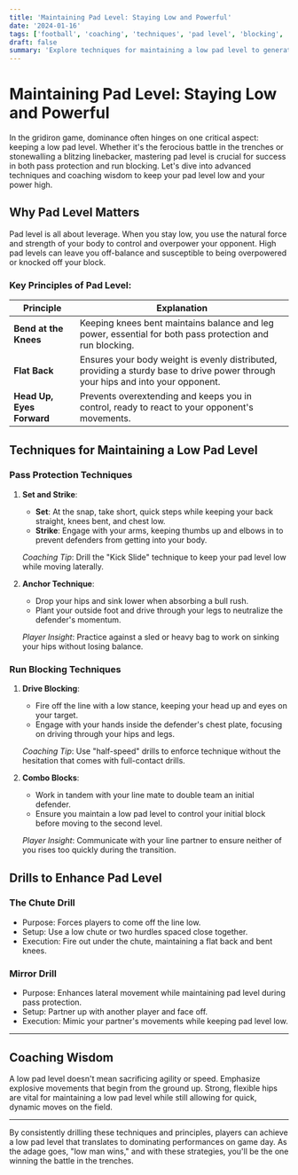 ```yaml
---
title: 'Maintaining Pad Level: Staying Low and Powerful'
date: '2024-01-16'
tags: ['football', 'coaching', 'techniques', 'pad level', 'blocking', 'offensive line', 'power']
draft: false
summary: 'Explore techniques for maintaining a low pad level to generate power and control in both pass protection and run blocking to dominate the line of scrimmage.'
---
```


# Maintaining Pad Level: Staying Low and Powerful

In the gridiron game, dominance often hinges on one critical aspect: keeping a low pad level. Whether it's the ferocious battle in the trenches or stonewalling a blitzing linebacker, mastering pad level is crucial for success in both pass protection and run blocking. Let's dive into advanced techniques and coaching wisdom to keep your pad level low and your power high.

## Why Pad Level Matters

Pad level is all about leverage. When you stay low, you use the natural force and strength of your body to control and overpower your opponent. High pad levels can leave you off-balance and susceptible to being overpowered or knocked off your block.

### Key Principles of Pad Level:

| Principle            | Explanation                                                                                                                                 |
|----------------------|---------------------------------------------------------------------------------------------------------------------------------------------|
| **Bend at the Knees**| Keeping knees bent maintains balance and leg power, essential for both pass protection and run blocking.                                     |
| **Flat Back**        | Ensures your body weight is evenly distributed, providing a sturdy base to drive power through your hips and into your opponent.            |
| **Head Up, Eyes Forward** | Prevents overextending and keeps you in control, ready to react to your opponent's movements.                                            |

## Techniques for Maintaining a Low Pad Level

### Pass Protection Techniques

1. **Set and Strike**: 
   - **Set**: At the snap, take short, quick steps while keeping your back straight, knees bent, and chest low.
   - **Strike**: Engage with your arms, keeping thumbs up and elbows in to prevent defenders from getting into your body. 

   *Coaching Tip*: Drill the "Kick Slide" technique to keep your pad level low while moving laterally.

2. **Anchor Technique**:
   - Drop your hips and sink lower when absorbing a bull rush.
   - Plant your outside foot and drive through your legs to neutralize the defender's momentum.

   *Player Insight*: Practice against a sled or heavy bag to work on sinking your hips without losing balance.

### Run Blocking Techniques

1. **Drive Blocking**:
   - Fire off the line with a low stance, keeping your head up and eyes on your target.
   - Engage with your hands inside the defender's chest plate, focusing on driving through your hips and legs.

   *Coaching Tip*: Use "half-speed" drills to enforce technique without the hesitation that comes with full-contact drills.

2. **Combo Blocks**:
   - Work in tandem with your line mate to double team an initial defender.
   - Ensure you maintain a low pad level to control your initial block before moving to the second level.

   *Player Insight*: Communicate with your line partner to ensure neither of you rises too quickly during the transition.

## Drills to Enhance Pad Level

### The Chute Drill
- Purpose: Forces players to come off the line low.
- Setup: Use a low chute or two hurdles spaced close together.
- Execution: Fire out under the chute, maintaining a flat back and bent knees.

### Mirror Drill
- Purpose: Enhances lateral movement while maintaining pad level during pass protection.
- Setup: Partner up with another player and face off.
- Execution: Mimic your partner's movements while keeping pad level low.

---

## Coaching Wisdom

A low pad level doesn't mean sacrificing agility or speed. Emphasize explosive movements that begin from the ground up. Strong, flexible hips are vital for maintaining a low pad level while still allowing for quick, dynamic moves on the field.

---

By consistently drilling these techniques and principles, players can achieve a low pad level that translates to dominating performances on game day. As the adage goes, "low man wins," and with these strategies, you'll be the one winning the battle in the trenches.
```